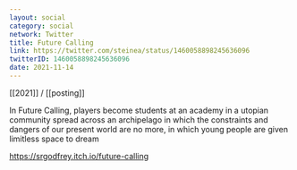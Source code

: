 ```yaml
---
layout: social
category: social
network: Twitter
title: Future Calling
link: https://twitter.com/steinea/status/1460058898245636096
twitterID: 1460058898245636096
date: 2021-11-14
---
```


[[2021]] / [[posting]]

In Future Calling, players become students at an academy in a utopian community spread across an archipelago in which the constraints and dangers of our present world are no more, in which young people are given limitless space to dream

<https://srgodfrey.itch.io/future-calling>

